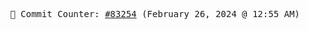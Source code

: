 <p align="center">
    <samp>
        📮 Commit Counter: <a href="https://github.com/Javascript-void0/Javascript-void0/commits/main">#83254</a> (February 26, 2024 @ 12:55 AM)
    </samp>
</p>